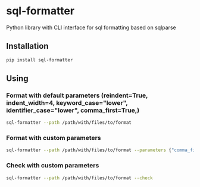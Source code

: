 # sql-formatter

Python library with CLI interface for sql formatting based on sqlparse

## Installation

```bash
pip install sql-formatter
```

## Using

### Format with default parameters (reindent=True, indent_width=4, keyword_case="lower", identifier_case="lower", comma_first=True,)

```bash
sql-formatter --path /path/with/files/to/format
```

### Format with custom parameters

```bash
sql-formatter --path /path/with/files/to/format --parameters {"comma_first":0}
```

### Check with custom parameters

```bash
sql-formatter --path /path/with/files/to/format --check
```
